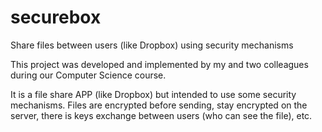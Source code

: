 securebox
=========

Share files between users (like Dropbox) using security mechanisms

This project was developed and implemented by my and two colleagues during our Computer Science course.

It is a file share APP (like Dropbox) but intended to use some security mechanisms. Files are encrypted before sending, stay encrypted on the server, there is keys exchange between users (who can see the file), etc.
